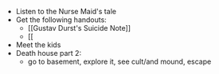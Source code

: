- Listen to the Nurse Maid's tale
- Get the following handouts:
	- [[Gustav Durst's Suicide Note]]
	- [[
- Meet the kids
- Death house part 2:
	- go to basement, explore it, see cult/and mound, escape